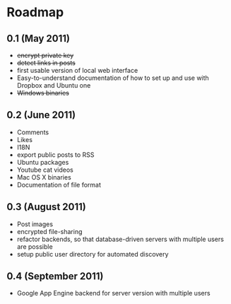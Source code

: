 # Roadmap #

## 0.1 (May 2011) ##
  * ~~encrypt private key~~
  * ~~detect links in posts~~
  * first usable version of local web interface
  * Easy-to-understand documentation of how to set up and use with Dropbox and Ubuntu one
  * ~~Windows binaries~~

## 0.2 (June 2011) ##

  * Comments
  * Likes
  * I18N
  * export public posts to RSS
  * Ubuntu packages
  * Youtube cat videos
  * Mac OS X binaries
  * Documentation of file format

## 0.3 (August 2011) ##

  * Post images
  * encrypted file-sharing
  * refactor backends, so that database-driven servers with multiple users are possible
  * setup public user directory for automated discovery

## 0.4 (September 2011) ##

  * Google App Engine backend for server version with multiple users